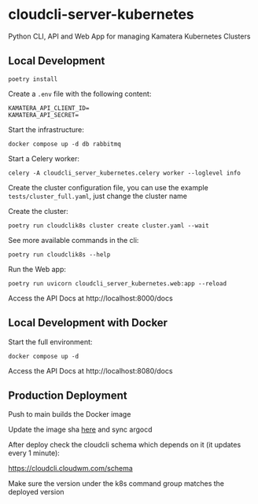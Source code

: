 # cloudcli-server-kubernetes

Python CLI, API and Web App for managing Kamatera Kubernetes Clusters

## Local Development

```
poetry install
```

Create a `.env` file with the following content:

```
KAMATERA_API_CLIENT_ID=
KAMATERA_API_SECRET=
```

Start the infrastructure:

```
docker compose up -d db rabbitmq
```

Start a Celery worker:

```
celery -A cloudcli_server_kubernetes.celery worker --loglevel info
```

Create the cluster configuration file, you can use the example `tests/cluster_full.yaml`, just change the cluster name

Create the cluster:

```
poetry run cloudclik8s cluster create cluster.yaml --wait
```

See more available commands in the cli:

```
poetry run cloudclik8s --help
```

Run the Web app:

```
poetry run uvicorn cloudcli_server_kubernetes.web:app --reload
```

Access the API Docs at http://localhost:8000/docs

## Local Development with Docker

Start the full environment:

```
docker compose up -d
```

Access the API Docs at http://localhost:8080/docs

## Production Deployment

Push to main builds the Docker image

Update the image sha [here](https://github.com/Kamatera/kamateratoolbox-iac/blob/main/apps/cloudcli/values.yaml#L12) and sync argocd

After deploy check the cloudcli schema which depends on it (it updates every 1 minute):

https://cloudcli.cloudwm.com/schema

Make sure the version under the k8s command group matches the deployed version
